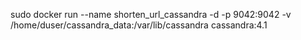 sudo docker run --name shorten_url_cassandra -d -p 9042:9042 -v /home/duser/cassandra_data:/var/lib/cassandra cassandra:4.1